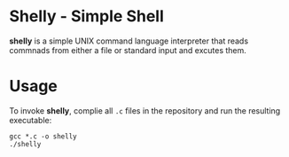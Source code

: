 # Shelly - Simple Shell

**shelly** is a simple UNIX command language interpreter that reads commnads from either a file or standard input and excutes them.

# Usage

To invoke **shelly**, complie all `.c` files in the repository and run the resulting executable:

```
gcc *.c -o shelly
./shelly
```
